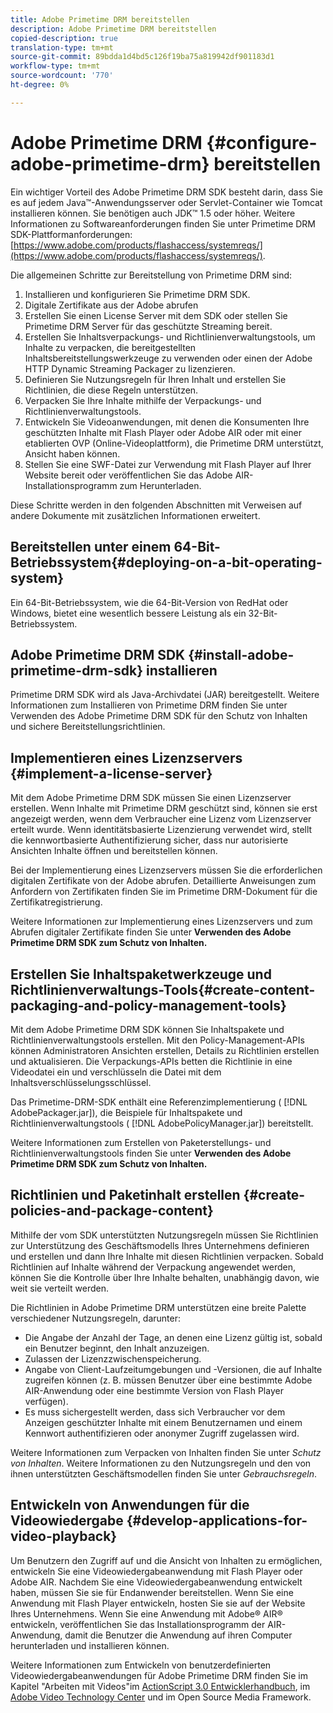 ```yaml
---
title: Adobe Primetime DRM bereitstellen
description: Adobe Primetime DRM bereitstellen
copied-description: true
translation-type: tm+mt
source-git-commit: 89bdda1d4bd5c126f19ba75a819942df901183d1
workflow-type: tm+mt
source-wordcount: '770'
ht-degree: 0%

---
```



# Adobe Primetime DRM {#configure-adobe-primetime-drm} bereitstellen

Ein wichtiger Vorteil des Adobe Primetime DRM SDK besteht darin, dass Sie es auf jedem Java™-Anwendungsserver oder Servlet-Container wie Tomcat installieren können. Sie benötigen auch JDK™ 1.5 oder höher. Weitere Informationen zu Softwareanforderungen finden Sie unter Primetime DRM SDK-Plattformanforderungen: [https://www.adobe.com/products/flashaccess/systemreqs/](https://www.adobe.com/products/flashaccess/systemreqs/).

Die allgemeinen Schritte zur Bereitstellung von Primetime DRM sind:

1. Installieren und konfigurieren Sie Primetime DRM SDK.
1. Digitale Zertifikate aus der Adobe abrufen
1. Erstellen Sie einen License Server mit dem SDK oder stellen Sie Primetime DRM Server für das geschützte Streaming bereit.
1. Erstellen Sie Inhaltsverpackungs- und Richtlinienverwaltungstools, um Inhalte zu verpacken, die bereitgestellten Inhaltsbereitstellungswerkzeuge zu verwenden oder einen der Adobe HTTP Dynamic Streaming Packager zu lizenzieren.
1. Definieren Sie Nutzungsregeln für Ihren Inhalt und erstellen Sie Richtlinien, die diese Regeln unterstützen.
1. Verpacken Sie Ihre Inhalte mithilfe der Verpackungs- und Richtlinienverwaltungstools.
1. Entwickeln Sie Videoanwendungen, mit denen die Konsumenten Ihre geschützten Inhalte mit Flash Player oder Adobe AIR oder mit einer etablierten OVP (Online-Videoplattform), die Primetime DRM unterstützt, Ansicht haben können.
1. Stellen Sie eine SWF-Datei zur Verwendung mit Flash Player auf Ihrer Website bereit oder veröffentlichen Sie das Adobe AIR-Installationsprogramm zum Herunterladen.

Diese Schritte werden in den folgenden Abschnitten mit Verweisen auf andere Dokumente mit zusätzlichen Informationen erweitert.

## Bereitstellen unter einem 64-Bit-Betriebssystem{#deploying-on-a-bit-operating-system}

Ein 64-Bit-Betriebssystem, wie die 64-Bit-Version von RedHat oder Windows, bietet eine wesentlich bessere Leistung als ein 32-Bit-Betriebssystem.

## Adobe Primetime DRM SDK {#install-adobe-primetime-drm-sdk} installieren

Primetime DRM SDK wird als Java-Archivdatei (JAR) bereitgestellt. Weitere Informationen zum Installieren von Primetime DRM finden Sie unter Verwenden des Adobe Primetime DRM SDK für den Schutz von Inhalten und sichere Bereitstellungsrichtlinien.

## Implementieren eines Lizenzservers {#implement-a-license-server}

Mit dem Adobe Primetime DRM SDK müssen Sie einen Lizenzserver erstellen. Wenn Inhalte mit Primetime DRM geschützt sind, können sie erst angezeigt werden, wenn dem Verbraucher eine Lizenz vom Lizenzserver erteilt wurde. Wenn identitätsbasierte Lizenzierung verwendet wird, stellt die kennwortbasierte Authentifizierung sicher, dass nur autorisierte Ansichten Inhalte öffnen und bereitstellen können.

Bei der Implementierung eines Lizenzservers müssen Sie die erforderlichen digitalen Zertifikate von der Adobe abrufen. Detaillierte Anweisungen zum Anfordern von Zertifikaten finden Sie im Primetime DRM-Dokument für die Zertifikatregistrierung.

Weitere Informationen zur Implementierung eines Lizenzservers und zum Abrufen digitaler Zertifikate finden Sie unter **Verwenden des Adobe Primetime DRM SDK zum Schutz von Inhalten.**

## Erstellen Sie Inhaltspaketwerkzeuge und Richtlinienverwaltungs-Tools{#create-content-packaging-and-policy-management-tools}

Mit dem Adobe Primetime DRM SDK können Sie Inhaltspakete und Richtlinienverwaltungstools erstellen. Mit den Policy-Management-APIs können Administratoren Ansichten erstellen, Details zu Richtlinien erstellen und aktualisieren. Die Verpackungs-APIs betten die Richtlinie in eine Videodatei ein und verschlüsseln die Datei mit dem Inhaltsverschlüsselungsschlüssel.

Das Primetime-DRM-SDK enthält eine Referenzimplementierung ( [!DNL AdobePackager.jar]), die Beispiele für Inhaltspakete und Richtlinienverwaltungstools ( [!DNL AdobePolicyManager.jar]) bereitstellt.

Weitere Informationen zum Erstellen von Paketerstellungs- und Richtlinienverwaltungstools finden Sie unter **Verwenden des Adobe Primetime DRM SDK zum Schutz von Inhalten.**

## Richtlinien und Paketinhalt erstellen {#create-policies-and-package-content}

Mithilfe der vom SDK unterstützten Nutzungsregeln müssen Sie Richtlinien zur Unterstützung des Geschäftsmodells Ihres Unternehmens definieren und erstellen und dann Ihre Inhalte mit diesen Richtlinien verpacken. Sobald Richtlinien auf Inhalte während der Verpackung angewendet werden, können Sie die Kontrolle über Ihre Inhalte behalten, unabhängig davon, wie weit sie verteilt werden.

Die Richtlinien in Adobe Primetime DRM unterstützen eine breite Palette verschiedener Nutzungsregeln, darunter:

* Die Angabe der Anzahl der Tage, an denen eine Lizenz gültig ist, sobald ein Benutzer beginnt, den Inhalt anzuzeigen.
* Zulassen der Lizenzzwischenspeicherung.
* Angabe von Client-Laufzeitumgebungen und -Versionen, die auf Inhalte zugreifen können (z. B. müssen Benutzer über eine bestimmte Adobe AIR-Anwendung oder eine bestimmte Version von Flash Player verfügen).
* Es muss sichergestellt werden, dass sich Verbraucher vor dem Anzeigen geschützter Inhalte mit einem Benutzernamen und einem Kennwort authentifizieren oder anonymer Zugriff zugelassen wird.

Weitere Informationen zum Verpacken von Inhalten finden Sie unter *Schutz von Inhalten*. Weitere Informationen zu den Nutzungsregeln und den von ihnen unterstützten Geschäftsmodellen finden Sie unter *Gebrauchsregeln*.

## Entwickeln von Anwendungen für die Videowiedergabe {#develop-applications-for-video-playback}

Um Benutzern den Zugriff auf und die Ansicht von Inhalten zu ermöglichen, entwickeln Sie eine Videowiedergabeanwendung mit Flash Player oder Adobe AIR. Nachdem Sie eine Videowiedergabeanwendung entwickelt haben, müssen Sie sie für Endanwender bereitstellen. Wenn Sie eine Anwendung mit Flash Player entwickeln, hosten Sie sie auf der Website Ihres Unternehmens. Wenn Sie eine Anwendung mit Adobe® AIR® entwickeln, veröffentlichen Sie das Installationsprogramm der AIR-Anwendung, damit die Benutzer die Anwendung auf ihren Computer herunterladen und installieren können.

Weitere Informationen zum Entwickeln von benutzerdefinierten Videowiedergabeanwendungen für Adobe Primetime DRM finden Sie im Kapitel &quot;Arbeiten mit Videos&quot;im [ActionScript 3.0 Entwicklerhandbuch](https://help.adobe.com/en_US/as3/dev/WS9936fa0d5984e93b3f4f38ec1272a447844-8000.html), im [Adobe Video Technology Center](https://www.adobe.com/devnet/video/) und im Open Source Media Framework.